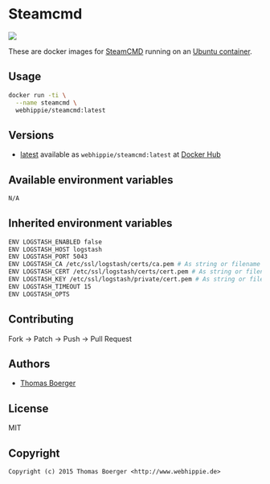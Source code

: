 # Steamcmd

[![](https://badge.imagelayers.io/webhippie/steamcmd:latest.svg)](https://imagelayers.io/?images=webhippie/steamcmd:latest 'Get your own badge on imagelayers.io')

These are docker images for [SteamCMD](http://store.steampowered.com/) running
on an [Ubuntu container](https://registry.hub.docker.com/u/webhippie/ubuntu/).


## Usage

```bash
docker run -ti \
  --name steamcmd \
  webhippie/steamcmd:latest
```


## Versions

* [latest](https://github.com/dockhippie/steamcmd/tree/master)
  available as ```webhippie/steamcmd:latest``` at
  [Docker Hub](https://registry.hub.docker.com/u/webhippie/steamcmd/)


## Available environment variables

```bash
N/A
```


## Inherited environment variables

```bash
ENV LOGSTASH_ENABLED false
ENV LOGSTASH_HOST logstash
ENV LOGSTASH_PORT 5043
ENV LOGSTASH_CA /etc/ssl/logstash/certs/ca.pem # As string or filename
ENV LOGSTASH_CERT /etc/ssl/logstash/certs/cert.pem # As string or filename
ENV LOGSTASH_KEY /etc/ssl/logstash/private/cert.pem # As string or filename
ENV LOGSTASH_TIMEOUT 15
ENV LOGSTASH_OPTS
```


## Contributing

Fork -> Patch -> Push -> Pull Request


## Authors

* [Thomas Boerger](https://github.com/tboerger)


## License

MIT


## Copyright

```
Copyright (c) 2015 Thomas Boerger <http://www.webhippie.de>
```
